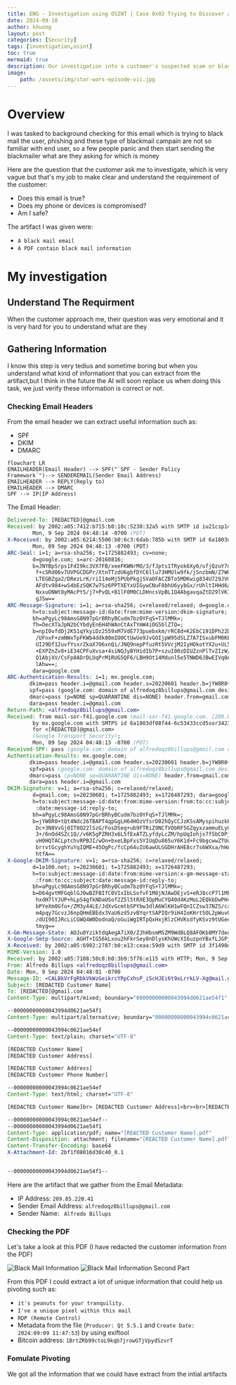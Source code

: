 ```yaml
---
title: ENG - Investigation using OSINT | Case 0x02 Trying to Discover a Phishing Campaign in US
date: 2024-09-10
author: khuong
layout: post
categories: [Security]
tags: [investigation,osint]
toc: true
mermaid: true
description: Our investigation into a customer's suspected scam or blackmail revealed a phishing operation, providing us with an opportunity to learn about cryptocurrency forensics.
image:
    path: /assets/img/star-wars-episode-vii.jpg
---
```



# Overview

I was tasked to background checking for this email which is trying to black mail the user, phishing and these type of blackmail campain are not so familiar with end user, so a few people panic and then start sending the blackmailer what are they asking for which is money

Here are the question that the customer ask me to investigate, which is very vague but that's my job to make clear and understand the requirement of the customer:

- Does this email is true?
- Does my phone or devices is compromised?
- Am I safe? 

The artifact I was given were:
- `A black mail email`
- `A PDF contain black mail information` 

# My investigation

## Understand The Requirment 

When the customer approach me, their question was very emotional and it is very hard for you to understand what are they 

## Gathering Information

I know this step is very tedius and sometime boring but when you understand what kind of informationt that you can extract from the artifact,but I think in the future the AI will soon replace us when doing this task, we just verify these information is correct or not.  

### Checking Email Headers

From the email header we can extract useful information such as:
- SPF
- DKIM
- DMARC 

```mermaid
flowchart LR
EMAILHEADER(Email Header) --> SPF("`SPF - Sender Policy 
Framework`")--> SENDEREMAIL(Sender Email Address)
EMAILHEADER --> REPLY(Reply to)
EMAILHEADER --> DMARC
SPF --> IP(IP Address)

```

The Email Header: 

```email
Delivered-To: [REDACTED]@gmail.com
Received: by 2002:a05:7412:b715:b0:10c:5230:32a5 with SMTP id iu21csp1474233rdb;
        Mon, 9 Sep 2024 04:48:14 -0700 (PDT)
X-Received: by 2002:a05:6214:5506:b0:6c3:6dab:785b with SMTP id 6a1803df08f44-6c532ad6d47mr108794006d6.13.1725882493912;
        Mon, 09 Sep 2024 04:48:13 -0700 (PDT)
ARC-Seal: i=1; a=rsa-sha256; t=1725882493; cv=none;
        d=google.com; s=arc-20160816;
        b=JNYBpSrps1FdI9kc3VX7FB/xeeFKWNrMO/3/fJpts1TRyok6Xy6/ufjQzuY7qOSrCx
         f+c5Rd06v7UVPGCDGPr/XtnTTzdU6gbfDYC6llu73HMUlw9fk/jSnzbmN/Z7W0kYQ+74
         LTEGBZga2/DRezLrK/riI14eMj5PUbPkgjSVaOFACZBTo5MDKwig834U729JVmh419+a
         AFdtv984+wS4bEzSQK7w7Sz6PPTXEYxUIGywCNuF8bhU6yybGx/rUhltIHHd6a8791s8
         NxxuONWt8yMAcPtS/j7+PvQL+B1lF0M0CLDHncsVpBL1Q4AbgavqaZtD29lVK1yjOWSO
         gJSw==
ARC-Message-Signature: i=1; a=rsa-sha256; c=relaxed/relaxed; d=google.com; s=arc-20160816;
        h=to:subject:message-id:date:from:mime-version:dkim-signature;
        bh=aPgyLc98AmsG8N97pGrBRhyBCudm7bz0YFqS+TJlMMk=;
        fh=OecXTaJpN2bCYbdyEn6H4hWAnCtAxTYmW4iOG5blZTQ=;
        b=npI0vfdDj2K51qYkyiDz2559xM7VdE773puebxkm/rRC8d+K2EbC191DPh22DrYrWh
         /UFnxF+zmNWxTpFKWb4ddk80mIO0CtUwUe9JvGOIjpW95dSLZ7A7ISxubFM0KEEJKss2
         UI29Df12uvfYsxrZkaX7O6xnQi/JNQ9nepPfuzRt5VVcjM2IyHOkotYX2u+UL5tNa6vh
         +EXPZnZv8+iE34CPFuXvsa+4siNQJyBYHidIb7P+szuI00zDIUZznPlTvZIzW/p4oASz
         Q1AbjXV/CsFp8ADrDLUqPrM1RUG5QF6/LBH9Ot14Mdunl5e5TNWD6JBwEIVq0AM/skBE
         lAhw==;
        dara=google.com
ARC-Authentication-Results: i=1; mx.google.com;
       dkim=pass header.i=@gmail.com header.s=20230601 header.b=jYW8R0+t;
       spf=pass (google.com: domain of alfredoqz8billups@gmail.com designates 209.85.220.41 as permitted sender) smtp.mailfrom=alfredoqz8billups@gmail.com;
       dmarc=pass (p=NONE sp=QUARANTINE dis=NONE) header.from=gmail.com;
       dara=pass header.i=@gmail.com
Return-Path: <alfredoqz8billups@gmail.com>
Received: from mail-sor-f41.google.com (mail-sor-f41.google.com. [209.85.220.41])
        by mx.google.com with SMTPS id 6a1803df08f44-6c53433ccd5sor34231796d6.1.2024.09.09.04.48.13
        for <[REDACTED]@gmail.com>
        (Google Transport Security);
        Mon, 09 Sep 2024 04:48:13 -0700 (PDT)
Received-SPF: pass (google.com: domain of alfredoqz8billups@gmail.com designates 209.85.220.41 as permitted sender) client-ip=209.85.220.41;
Authentication-Results: mx.google.com;
       dkim=pass header.i=@gmail.com header.s=20230601 header.b=jYW8R0+t;
       spf=pass (google.com: domain of alfredoqz8billups@gmail.com designates 209.85.220.41 as permitted sender) smtp.mailfrom=alfredoqz8billups@gmail.com;
       dmarc=pass (p=NONE sp=QUARANTINE dis=NONE) header.from=gmail.com;
       dara=pass header.i=@gmail.com
DKIM-Signature: v=1; a=rsa-sha256; c=relaxed/relaxed;
        d=gmail.com; s=20230601; t=1725882493; x=1726487293; dara=google.com;
        h=to:subject:message-id:date:from:mime-version:from:to:cc:subject
         :date:message-id:reply-to;
        bh=aPgyLc98AmsG8N97pGrBRhyBCudm7bz0YFqS+TJlMMk=;
        b=jYW8R0+tQt4Ndc26TBAPT4qpGgLH64HOzVfsrD02hQyCCJzKSsAMyspihuzkFc19Ei
         Dc+3N8VvGj0IT8O22lSzG/FosDSeq+ub9FTRiZ9NCfVObRF5GZqyxzammuELyCCqdYe7
         3+/6nOd4SZc1Q//v6K5gPZRH3x6L5fExATZLyfdyLcZM/hpUqIohjs7f5bC0Pj8wFonx
         vH0HQTACLptchvRPBJI/wOn+bxeLBpFxs5YIUqDu865uY6K1d+Fc9bgcwwZTUoy0z9UM
         brrvtGcyghYuYqIQME+45OgPc/fcCp64uIU6awULGGDHrAHE8cr7s6WXsa/hHAutfyjA
         htfA==
X-Google-DKIM-Signature: v=1; a=rsa-sha256; c=relaxed/relaxed;
        d=1e100.net; s=20230601; t=1725882493; x=1726487293;
        h=to:subject:message-id:date:from:mime-version:x-gm-message-state
         :from:to:cc:subject:date:message-id:reply-to;
        bh=aPgyLc98AmsG8N97pGrBRhyBCudm7bz0YFqS+TJlMMk=;
        b=D64gvtMFGqblGJ0wBZFBIfC0VIxIbLSofvF1M8jNJAwDEjvS+eRJ8ccP7l1MF+qi2X
         hxdH7lYJUP+hLpS4gfkNDaUSof2Z5l5tRXE3QpMuCYQ40d4KzMoL2EQkbDwPH4R1+KWY
         bPYeXm0Gfo+/ZM3y44LE/JdXvGcmtbSPYbw3dlA6WlKH1wFQnICZsw37NZS/cxVs+Exn
         m4pqy7GcvzJ6npQHmEBEdx3VaU6zd5zvBYqrtSAPIQr9iH4IoKHrt5OL2pWuvO8Ws7/p
         /dUI90IJRcLiCGWQ4W0DodnaQ/oGuiWgIRTpQxHxjRlzCHVKsdfyKSvz9tUGeeiI7T+E
         tmyg==
X-Gm-Message-State: AOJu0YziktdqAegA7iX0/ZJhHbsmMSZM9WdBLQ8AFOKb8MY7deqCYeds exvYw/l9cmZFUmmi/Cd9Lzry2SlNAjORfRjLnaS2h+7VZ3NIXxrkbRhEBGGaIypA5y66EsE3cGb QTX19gOdr1igyJPHxsMfPE3CXwf0+pj7OVXyKDSDn
X-Google-Smtp-Source: AGHT+IG56kLxou2hFkrSey0nDlysKhUWcXI6uzpnYBxfLJGPjghN1EJBjUEreUp9lC7yEnQQoBlHt+4iYX3Iba2HC10=
X-Received: by 2002:a05:6902:2787:b0:e13:ceaa:59d9 with SMTP id 3f1490d57ef6-e1d349cf0b1mr7827737276.41.1725882481976; Mon, 09 Sep 2024 04:48:01 -0700 (PDT)
MIME-Version: 1.0
Received: by 2002:a05:7108:50c8:b0:3b9:5f76:e115 with HTTP; Mon, 9 Sep 2024 04:48:01 -0700 (PDT)
From: Alfredo Billups <alfredoqz8billups@gmail.com>
Date: Mon, 9 Sep 2024 04:48:01 -0700
Message-ID: <CALBkVrFgRbkVkWzGeikrcYRpCxhsP_iScHJEi6t9xLrrkLV-Xg@mail.gmail.com>
Subject: [REDACTED Customer Name]
To: [REDACTED]@gmail.com
Content-Type: multipart/mixed; boundary="00000000000043994d0621ae54f1"

--00000000000043994d0621ae54f1
Content-Type: multipart/alternative; boundary="00000000000043994c0621ae54ef"

--00000000000043994c0621ae54ef
Content-Type: text/plain; charset="UTF-8"

[REDACTED Customer Name]
[REDACTED Customer Address]

[REDACTED Customer Address]
[REDACTED Customer Phone Number]

--00000000000043994c0621ae54ef
Content-Type: text/html; charset="UTF-8"

[REDACTED Customer Name]br> [REDACTED Customer Address]<br><br>[REDACTED Customer Address]<br>(253) 205-4342

--00000000000043994c0621ae54ef--
--00000000000043994d0621ae54f1
Content-Type: application/pdf; name="[REACTED Customer Name].pdf"
Content-Disposition: attachment; filename="[REACTED Customer Name].pdf"
Content-Transfer-Encoding: base64
X-Attachment-Id: 2bf1f08016d30c40_0.1


--00000000000043994d0621ae54f1--
```

Here are the artifact that we gather from the Email Metadata:
- IP Address: `209.85.220.41` 
- Sender Email Address: `alfredoqz8billups@gmail.com`
- Sender Name: ` Alfredo Billups` 

### Checking the PDF 

Let's take a look at this PDF (I have redacted the customer information from the PDF)

![Black Mail Information](/assets/img/blackmail.png)
![Black Mail Information Second Part](/assets/img/blackmail2.png)

From this PDF I could extract a lot of unique information that could help us pivoting such as:
- `it's peanuts for your tranquility.` 
- `I've a unique pixel within this mail`
- `RDP (Remote Control)`
- Metadata from the file (`Producer: Qt 5.5.1` and `Create Date: 2024:09:09 11:47:53`) by using exiftool
- Bitcoin address: `1BrtZRb99ctoL9kqb7jrowGTjVpydSzvrT`

### Fomulate Pivoting 

We got all the information that we could have extract from the intial artifacts
